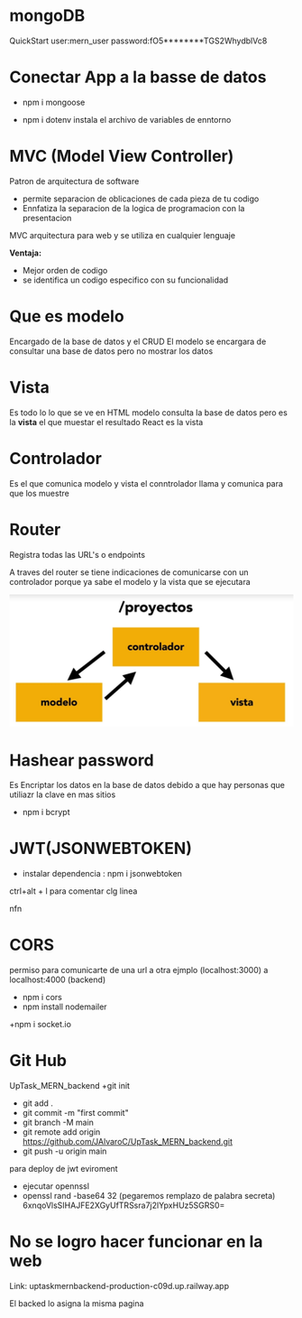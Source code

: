 # mongoDB
QuickStart
user:mern_user
password:fO5********TGS2WhydblVc8


# Conectar App a la basse de datos
+ npm i mongoose

+ npm i dotenv instala el archivo de variables de enntorno

# MVC (Model View Controller)
Patron de arquitectura de software 
+ permite separacion de oblicaciones de cada pieza de tu codigo
+ Ennfatiza la separacion de la logica de programacion con la presentacion


MVC arquitectura para web y se utiliza en cualquier lenguaje

**Ventaja:**

+ Mejor orden de codigo
+ se identifica un codigo especifico con su funcionalidad

# Que es modelo

Encargado de la base de datos y el CRUD
El modelo se encargara de consultar una base de datos pero no mostrar los datos

# Vista
Es todo lo lo que se ve en HTML
modelo consulta la base de datos pero es la **vista** el que muestar el resultado
React es la vista

# Controlador
Es el que comunica modelo y vista 
el conntrolador llama y comunica para que los muestre

# Router 
Registra todas las URL's o endpoints

A traves del router se tiene indicaciones de comunicarse con un controlador porque ya sabe el modelo
 y la vista que se ejecutara

![](./Imagenes/MVC%20%20funcionamiento.jpg)

# Hashear password
Es Encriptar  los datos en la base de datos
debido a que hay personas que utiliazr la clave  en mas sitios
+ npm i bcrypt
# JWT(JSONWEBTOKEN)
+ instalar dependencia : npm i jsonwebtoken

ctrl+alt + l para comentar clg linea

nfn
# CORS
permiso para comunicarte de una url a otra ejmplo (localhost:3000) a localhost:4000 (backend)
+ npm i cors
+ npm install nodemailer

+npm i socket.io

# Git Hub
UpTask_MERN_backend
+git init
+ git add .
+ git commit -m "first commit"
+ git branch -M main
+ git remote add origin https://github.com/JAlvaroC/UpTask_MERN_backend.git
+ git push -u origin main

para deploy de jwt eviroment
+ ejecutar opennssl
+ openssl rand -base64  32 (pegaremos remplazo de palabra secreta)
6xnqoVlsSIHAJFE2XGyUfTRSsra7j2lYpxHUz5SGRS0=

# No se  logro hacer funcionar en la web 
Link: uptaskmernbackend-production-c09d.up.railway.app

El backed lo asigna la misma 
pagina

